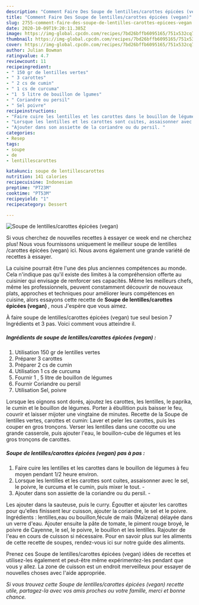 ```yaml
---
description: "Comment Faire Des ​Soupe de lentilles​/carottes​ épicées (vegan)​"
title: "Comment Faire Des ​Soupe de lentilles​/carottes​ épicées (vegan)​"
slug: 2755-comment-faire-des-soupe-de-lentilles-carottes-epicees-vegan
date: 2020-10-09T19:20:11.385Z
image: https://img-global.cpcdn.com/recipes/7bd26bffb6095165/751x532cq70/soupe-de-lentillescarottes-epicees-vegan-photo-principale-de-la-recette.jpg
thumbnail: https://img-global.cpcdn.com/recipes/7bd26bffb6095165/751x532cq70/soupe-de-lentillescarottes-epicees-vegan-photo-principale-de-la-recette.jpg
cover: https://img-global.cpcdn.com/recipes/7bd26bffb6095165/751x532cq70/soupe-de-lentillescarottes-epicees-vegan-photo-principale-de-la-recette.jpg
author: Julian Bowman
ratingvalue: 4.7
reviewcount: 11
recipeingredient:
- " 150 gr de lentilles vertes"
- " 3 carottes"
- " 2 cs de cumin"
- " 1 cs de curcuma"
- "1  5 litre de bouillon de lgumes"
- " Coriandre ou persil"
- " Sel poivre"
recipeinstructions:
- "Faire cuire les lentilles et les carottes dans le bouillon de légumes à feu moyen pendant 1/2 heure environ."
- "​Lorsque les lentilles et les carottes sont cuites, assaisonner avec le sel, le poivre, le curcuma et le cumin, puis mixer le tout.​ ​"
- "Ajouter dans son assiette de la coriandre ou du persil.​ ​"
categories:
- Resep
tags:
- soupe
- de
- lentillescarottes

katakunci: soupe de lentillescarottes 
nutrition: 141 calories
recipecuisine: Indonesian
preptime: "PT23M"
cooktime: "PT53M"
recipeyield: "1"
recipecategory: Dessert

---
```



![​Soupe de lentilles​/carottes​ épicées (vegan)​](https://img-global.cpcdn.com/recipes/7bd26bffb6095165/751x532cq70/soupe-de-lentillescarottes-epicees-vegan-photo-principale-de-la-recette.jpg)

Si vous cherchez de nouvelles recettes à essayer ce week end ne cherchez plus! Nous vous fournissons uniquement le meilleur ​soupe de lentilles​/carottes​ épicées (vegan)​ ici. Nous avons également une grande variété de recettes à essayer.

La cuisine pourrait être l'une des plus anciennes compétences au monde. Cela n'indique pas qu'il existe des limites à la compréhension offerte au cuisinier qui envisage de renforcer ses capacités. Même les meilleurs chefs, même les professionnels, peuvent constamment découvrir de nouveaux plats, approches et techniques pour améliorer leurs compétences en cuisine, alors essayons cette recette de <strong> ​Soupe de lentilles​/carottes​ épicées (vegan)​ </strong>, nous J'espère que vous aimez.

<!--inarticleads1-->

À faire ​soupe de lentilles​/carottes​ épicées (vegan)​ tue seul besion 7 Ingrédients et 3 pas. Voici comment vous atteindre il.

##### Ingrédients de ​soupe de lentilles​/carottes​ épicées (vegan)​ :

1. Utilisation  ​1​5​0 gr de lentilles​ vertes​
1. Préparer  ​3 carottes
1. Préparer  ​2​ cs​ ​de cumin
1. Utilisation  ​1 cs de curcuma​
1. Fournir 1 , 5 litre de bouillon de légumes
1. Fournir  ​Coriandre ou persil​
1. Utilisation  Sel, poivre


Lorsque les oignons sont dorés, ajoutez les carottes, les lentilles, le paprika, le cumin et le bouillon de légumes. Porter à ébullition puis baisser le feu, couvrir et laisser mijoter une vingtaine de minutes. Recette de la Soupe de lentilles vertes, carottes et cumin: Laver et peler les carottes, puis les couper en gros tronçons. Verser les lentilles dans une cocotte ou une grande casserole, puis ajouter l&#39;eau, le bouillon-cube de légumes et les gros tronçons de carottes. 

<!--inarticleads2-->

##### ​Soupe de lentilles​/carottes​ épicées (vegan)​ pas à pas :

1. Faire cuire les lentilles et les carottes dans le bouillon de légumes à feu moyen pendant 1/2 heure environ.
1. ​Lorsque les lentilles et les carottes sont cuites, assaisonner avec le sel, le poivre, le curcuma et le cumin, puis mixer le tout.​ - ​
1. Ajouter dans son assiette de la coriandre ou du persil.​ - ​


Les ajouter dans la sauteuse, puis le curry. Égoutter et ajouter les carottes pour qu&#39;elles finissent leur cuisson, ajouter la coriandre, le sel et le poivre. Ingrédients : lentilles,eau ou bouillon,fécule de maïs (Maïzena) délayée dans un verre d&#39;eau. Ajouter ensuite la pâte de tomate, le piment rouge broyé, le poivre de Cayenne, le sel, le poivre, le bouillon et les lentilles. Rajouter de l&#39;eau en cours de cuisson si nécessaire. Pour en savoir plus sur les aliments de cette recette de soupes, rendez-vous ici sur notre guide des aliments. 

<!--inarticleads1-->

<p>
Prenez ces ​Soupe de lentilles​/carottes​ épicées (vegan)​ idées de recettes et utilisez-les également et peut-être même expérimentez-les pendant que vous y allez. La zone de cuisson est un endroit merveilleux pour essayer de nouvelles choses avec l'aide appropriée.
</p>

<p>
<i>Si vous trouvez cette ​Soupe de lentilles​/carottes​ épicées (vegan)​ recette utile, partagez-la avec vos amis proches ou votre famille, merci et bonne chance.</i>
</p>
